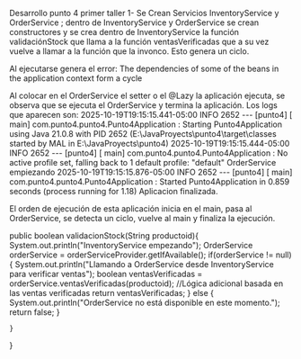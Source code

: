 Desarrollo punto 4 primer taller 
1- Se Crean Servicios InventoryService y OrderService ; dentro de InventoryService y OrderService se crean constructores y se crea dentro de InventoryService la función validaciónStock que llama a la función ventasVerificadas que a su vez vuelve a llamar a la función que la invonco. Esto genera un ciclo.

Al ejecutarse genera el error:
The dependencies of some of the beans in the application context form a cycle


Al colocar en el OrderService el setter o el @Lazy la aplicación ejecuta, se observa que se ejecuta el OrderService y termina la aplicación. Los logs que aparecen son:
    2025-10-19T19:15:15.441-05:00  INFO 2652 --- [punto4] [           main] com.punto4.punto4.Punto4Application      : Starting Punto4Application using Java 21.0.8 with PID 2652 (E:\JavaProyects\punto4\target\classes started by MAL in E:\JavaProyects\punto4)
    2025-10-19T19:15:15.444-05:00  INFO 2652 --- [punto4] [           main] com.punto4.punto4.Punto4Application      : No active profile set, falling back to 1 default profile: "default"
    OrderService empiezando
    2025-10-19T19:15:15.876-05:00  INFO 2652 --- [punto4] [           main] com.punto4.punto4.Punto4Application      : Started Punto4Application in 0.859 seconds (process running for 1.18)
    Aplicacion finalizada.

El orden de ejecución de esta aplicación inicia en el main, pasa al OrderService, se detecta un ciclo, vuelve al main y finaliza la ejecución.

public boolean validacionStock(String productoid){
        System.out.println("InventoryService empezando");
        OrderService orderService = orderServiceProvider.getIfAvailable();
        if(orderService != null){
            System.out.println("Llamando a OrderService desde InventoryService para verificar ventas");
            boolean ventasVerificadas = orderService.ventasVerificadas(productoid);
            //Lógica adicional basada en las ventas verificadas
            return ventasVerificadas;
        } else {
            System.out.println("OrderService no está disponible en este momento.");
            return false;
        }

    }
}